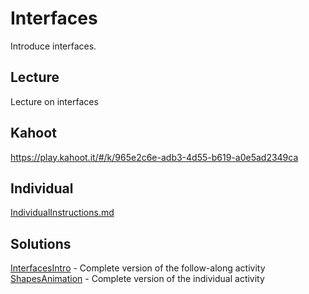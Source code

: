 # Interfaces
Introduce interfaces.

## Lecture
Lecture on interfaces

## Kahoot
https://play.kahoot.it/#/k/965e2c6e-adb3-4d55-b619-a0e5ad2349ca

## Individual
[IndividualInstructions.md](IndividualInstructions.md)

## Solutions
[InterfacesIntro](InterfacesIntro/) - Complete version of the follow-along activity
[ShapesAnimation](ShapesAnimation/) - Complete version of the individual activity